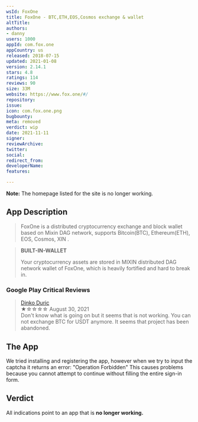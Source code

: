 ```yaml
---
wsId: FoxOne
title: FoxOne - BTC,ETH,EOS,Cosmos exchange & wallet
altTitle: 
authors:
- danny
users: 1000
appId: com.fox.one
appCountry: us
released: 2018-07-15
updated: 2021-01-08
version: 2.14.1
stars: 4.8
ratings: 114
reviews: 90
size: 33M
website: https://www.fox.one/#/
repository: 
issue: 
icon: com.fox.one.png
bugbounty: 
meta: removed
verdict: wip
date: 2021-11-11
signer: 
reviewArchive: 
twitter: 
social: 
redirect_from: 
developerName: 
features: 

---
```


**Note:** The homepage listed for the site is no longer working.

## App Description

> FoxOne is a distributed cryptocurrency exchange and block wallet based on Mixin DAG network, supports Bitcoin(BTC), Ethereum(ETH), EOS, Cosmos, XIN .

> **BUILT-IN-WALLET**
>
> Your cryptocurrency assets are stored in MIXIN distributed DAG network wallet of FoxOne, which is heavily fortified and hard to break in.

### Google Play Critical Reviews

> [Dinko Duric](https://play.google.com/store/apps/details?id=com.fox.one&reviewId=gp%3AAOqpTOHfsY3dXds_5D63eFekSUY2W6PZsW5FKdCz2AteTZyTrMsMgE9CBHJZWuOajH1hIdKtzDD7-bKwVe7Nww)<br>
  ★☆☆☆☆ August 30, 2021 <br>
       Don't know what is going on but it seems that is not working. You can not exchange BTC for USDT anymore. It seems that project has been abandoned.

## The App

We tried installing and registering the app, however when we try to input the captcha it returns an error: "Operation Forbidden" This causes problems because you cannot attempt to continue without filling the entire sign-in form.

## Verdict

All indications point to an app that is **no longer working.**

